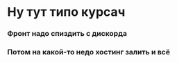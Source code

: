 # Ну тут типо курсач

### Фронт надо спиздить с дискорда
### Потом на какой-то недо хостинг залить и всё